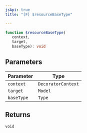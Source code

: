 ```yaml
---
jsApi: true
title: "[F] $resourceBaseType"

---
```

```ts
function $resourceBaseType(
   context, 
   target, 
   baseType): void
```

## Parameters

| Parameter | Type |
| ------ | ------ |
| `context` | `DecoratorContext` |
| `target` | `Model` |
| `baseType` | `Type` |

## Returns

`void`
